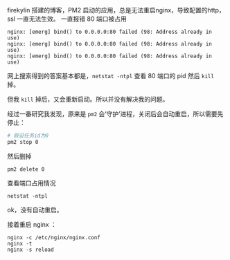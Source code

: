 firekylin 搭建的博客，PM2 启动的应用，总是无法重启nginx，导致配置的http，ssl 一直无法生效。
一直报错 80 端口被占用
```
nginx: [emerg] bind() to 0.0.0.0:80 failed (98: Address already in use)
nginx: [emerg] bind() to 0.0.0.0:80 failed (98: Address already in use)
nginx: [emerg] bind() to 0.0.0.0:80 failed (98: Address already in use)
```
网上搜索得到的答案基本都是，`netstat -ntpl` 查看 80 端口的 pid 然后 `kill` 掉。

但我 `kill` 掉后，又会重新启动。所以并没有解决我的问题。

经过一番研究我发现，原来是 `pm2` 会‘守护’进程，关闭后会自动重启，所以需要先停止：

``` bash
# 假设任务id为0
pm2 stop 0
```
然后删掉
```
pm2 delete 0
```

查看端口占用情况

```
netstat -ntpl
```

ok，没有自动重启。

接着重启 nginx ：
```base
nginx -c /etc/nginx/nginx.conf
nginx -t
nginx -s reload
```


